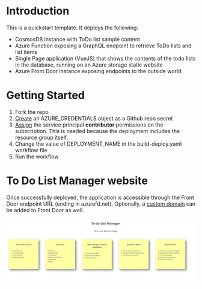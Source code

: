 # Introduction
This is a quickstart template. It deploys the following:
- CosmosDB instance with ToDo list sample content
- Azure Function exposing a GraphQL endpoint to retrieve ToDo lists and list items
- Single Page application (VueJS) that shows the contents of the todo lists in the database, running on an Azure storage static website
- Azure Front Door instance exposing endpoints to the outside world

# Getting Started
1. Fork the repo
2. [Create](https://github.com/marketplace/actions/azure-cli-action#configure-azure-credentials-as-github-secret) an AZURE_CREDENTIALS object as a Github repo secret
3. [Assign](https://docs.microsoft.com/azure/role-based-access-control/role-assignments-portal) the service principal **contributor** permissions on the subscription. This is needed because the deployment includes the resource group itself. 
4. Change the value of DEPLOYMENT_NAME in the build-deploy.yaml workflow file
5. Run the workflow

# To Do List Manager website
Once successfully deployed, the application is accessible through the Front Door endpoint URL (ending in azurefd.net). Optionally, a [custom domain](https://docs.microsoft.com/azure/frontdoor/front-door-custom-domain) can be added to Front Door as well. 

![Screenshot of the todolist webpage](/assets/todolistmanager.png)